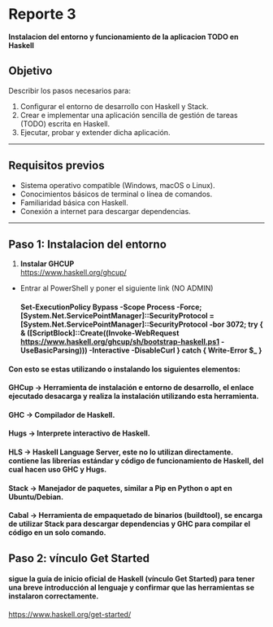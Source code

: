 # Reporte 3  
**Instalacion del entorno y funcionamiento de la aplicacion TODO en Haskell**

## Objetivo  
Describir los pasos necesarios para:  
1. Configurar el entorno de desarrollo con Haskell y Stack.  
2. Crear e implementar una aplicación sencilla de gestión de tareas (TODO) escrita en Haskell.  
3. Ejecutar, probar y extender dicha aplicación.

---

## Requisitos previos  
- Sistema operativo compatible (Windows, macOS o Linux).  
- Conocimientos básicos de terminal o línea de comandos.  
- Familiaridad básica con Haskell.  
- Conexión a internet para descargar dependencias.

---

## Paso 1: Instalacion del entorno  

1. **Instalar GHCUP**  
    https://www.haskell.org/ghcup/

  - Entrar al PowerShell y poner el siguiente link (NO ADMIN)
    #### Set-ExecutionPolicy Bypass -Scope Process -Force;[System.Net.ServicePointManager]::SecurityProtocol = [System.Net.ServicePointManager]::SecurityProtocol -bor 3072; try { & ([ScriptBlock]::Create((Invoke-WebRequest https://www.haskell.org/ghcup/sh/bootstrap-haskell.ps1 -UseBasicParsing))) -Interactive -DisableCurl } catch { Write-Error $_ }
#### Con esto se estas utilizando o instalando los siguientes elementos:
#### GHCup → Herramienta de instalación e entorno de desarrollo, el enlace ejecutado desacarga y realiza la instalación utilizando esta herramienta.
#### GHC → Compilador de Haskell.
#### Hugs → Interprete interactivo de Haskell.
#### HLS → Haskell Language Server, este no lo utilizan directamente. contiene las librerías estándar y código de funcionamiento de Haskell, del cual hacen uso GHC y Hugs.
#### Stack → Manejador de paquetes, similar a Pip en Python o apt en Ubuntu/Debian.
#### Cabal → Herramienta de empaquetado de binarios (buildtool), se encarga de utilizar Stack para descargar dependencias y GHC para compilar el código en un solo comando.

## Paso 2: vínculo Get Started
#### sigue la guía de inicio oficial de Haskell (vínculo Get Started) para tener una breve introducción al lenguaje y confirmar que las herramientas se instalaron correctamente.
https://www.haskell.org/get-started/
